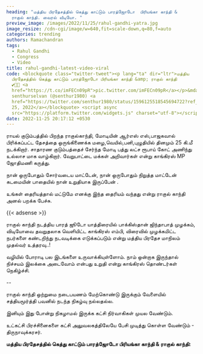 ```yaml
---
heading: "மத்திய பிரதேசத்தில் கெத்து காட்டும் பாரத்ஜோடோ  பிரியங்கா காந்தி &
  ராகுல் காந்தி. வைரல் வீடியோ. "
preview_image: /images/2022/11/25/rahul-gandhi-yatra.jpg
image_resize: /cdn-cgi/image/w=640,fit=scale-down,q=80,f=auto
categories: trending
authors: Ramachandran
tags:
  - Rahul Gandhi
  - Congress
  - Video
title: rahul-gandhi-latest-video-viral
code: <blockquote class="twitter-tweet"><p lang="ta" dir="ltr">மத்திய
  பிரதேசத்தில் கெத்து காட்டும் பாரத்ஜோடோ பிரியங்கா காந்தி &amp; ராகுல் காந்தி
  💕💐💐 <a
  href="https://t.co/imFECn09pR">pic.twitter.com/imFECn09pR</a></p>&mdash;
  senthurselvan (@senthur1980) <a
  href="https://twitter.com/senthur1980/status/1596125518545694722?ref_src=twsrc%5Etfw">November
  25, 2022</a></blockquote> <script async
  src="https://platform.twitter.com/widgets.js" charset="utf-8"></script>
date: 2022-11-25 20:17:12 +0530
---
```

ராயல் குடும்பத்தில் பிறந்த ராகுல்காந்தி, மோடியின் ஆர்எஸ் எஸ்,பாஜகவால்  பிரிக்கப்பட்ட தேசத்தை ஒருங்கிணைக்க  மழை,வெயில்,பனி,புழுதியில் தினமும் 25 கி.மீ நடக்கிறார். சாதாரண குடும்பத்தைச் சேர்ந்த மோடி பத்து லட்ச ரூபாய் கோட் அணிந்து உல்லாச மாக வாழ்கிறார். வேறுபாட்டை மக்கள் அறிவார்கள் என்று காங்கிரஸ் MP ஜோதிமணி கருத்து.

நான் ஒருபோதும் சோர்வடைய மாட்டேன்,
 நான் ஒருபோதும் நிறுத்த மாட்டேன் கடமையின் பாதையில் நான் உறுதியாக இருப்பேன் .

உங்கள் தைரியத்தால் மட்டுமே எனக்கு இந்த தைரியம் வந்தது என்று ராகுல் காந்தி அனல் பறக்க பேச்சு.

{{< adsense >}}

ராகுல் காந்தி நடத்திய பாரத் ஜூடோ யாத்திரையில் பாக்கிஸ்தான் ஜிந்தாபாத் முழக்கம், விடியோவை தவறுதலாக வெளியிட்ட காங்கிரஸ் எம்பி, விரைவில் முழக்கமிட்ட நபர்களை கண்டறிந்து நடவடிக்கை எடுக்கப்படும் என்று மத்திய பிரதேச மாநிலம் முதல்வர் உத்தரவு..!

வழியில் போராடி பல இடங்களை உருவாக்கியுள்ளோம்.  நாம் ஒன்றாக இருந்தால் நிச்சயம் இலக்கை அடைவோம் என்பது உறுதி என்று காங்கிரஸ் தொண்டர்கள் நெகிழ்ச்சி. 

\-﻿-

ராகுல் காந்தி ஒற்றுமை நடைபயணம் மேற்கொண்டு இருக்கும் வேளையில் சத்தியமூர்த்தி பவனில் நடந்த நிகழ்வு நல்லதல்ல.

இனியும் இது போன்று நிகழாமல் இருக்க கட்சி நிர்வாகிகள் முயல வேண்டும்.

உட்கட்சி பிரச்சினைகளை கட்சி அலுவலகத்திலேயே பேசி முடித்து கொள்ள வேண்டும் - திருநாவுக்கரசர்.

**மத்திய பிரதேசத்தில் கெத்து காட்டும் பாரத்ஜோடோ  பிரியங்கா காந்தி & ராகுல் காந்தி:**